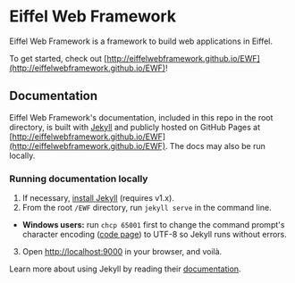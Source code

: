 # Eiffel Web Framework

Eiffel Web Framework is a framework to build web applications in Eiffel.

To get started, check out [http://eiffelwebframework.github.io/EWF](http://eiffelwebframework.github.io/EWF)!

## Documentation

Eiffel Web Framework's documentation, included in this repo in the root directory, is built with [Jekyll](http://jekyllrb.com) and publicly hosted on GitHub Pages at [http://eiffelwebframework.github.io/EWF](http://eiffelwebframework.github.io/EWF). The docs may also be run locally.

### Running documentation locally

1. If necessary, [install Jekyll](http://jekyllrb.com/docs/installation) (requires v1.x).
2. From the root `/EWF` directory, run `jekyll serve` in the command line.
  - **Windows users:** run `chcp 65001` first to change the command prompt's character encoding ([code page](http://en.wikipedia.org/wiki/Windows_code_page)) to UTF-8 so Jekyll runs without errors.
3. Open [http://localhost:9000](http://localhost:9000) in your browser, and voilà.

Learn more about using Jekyll by reading their [documentation](http://jekyllrb.com/docs/home/).
